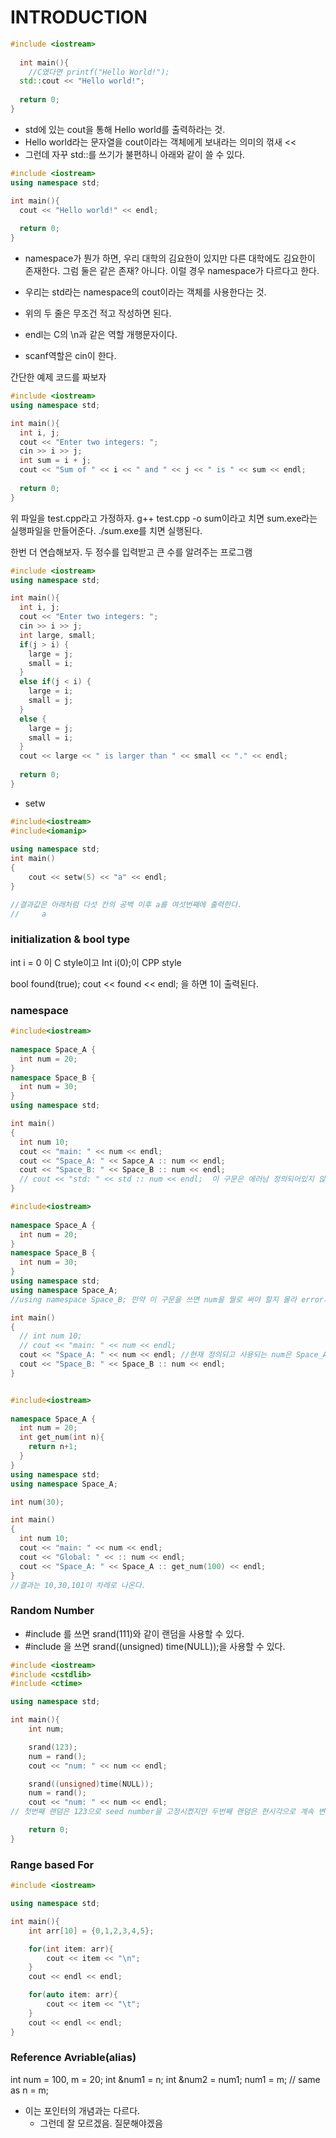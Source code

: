 # INTRODUCTION
```cpp
#include <iostream>
  
  int main(){
    //C였다면 printf("Hello World!");
  std::cout << "Hello world!";
  
  return 0;
}
```

- std에 있는 cout을 통해 Hello world를 출력하라는 것.
- Hello world라는 문자열을 cout이라는 객체에게 보내라는 의미의 꺾새 <<
- 그런데 자꾸 std::를 쓰기가 불편하니 아래와 같이 쓸 수 있다. 

```cpp
#include <iostream>
using namespace std;

int main(){
  cout << "Hello world!" << endl;
  
  return 0;
}
  ```
  
 - namespace가 뭔가 하면, 우리 대학의 김요한이 있지만 다른 대학에도 김요한이 존재한다. 그럼 둘은 같은 존재? 아니다. 이럴 경우 namespace가 다르다고 한다.
 - 우리는 std라는 namespace의 cout이라는 객체를 사용한다는 것.
 - 위의 두 줄은 무조건 적고 작성하면 된다. 
 - endl는 C의 \n과 같은 역할 개행문자이다. 


- scanf역할은 cin이 한다. 

간단한 예제 코드를 짜보자

```cpp
#include <iostream>
using namespace std;

int main(){
  int i, j;
  cout << "Enter two integers: ";
  cin >> i >> j;
  int sum = i + j;
  cout << "Sum of " << i << " and " << j << " is " << sum << endl;
  
  return 0;
}
  ```
  위 파일을 test.cpp라고 가정하자. g++ test.cpp -o sum이라고 치면 sum.exe라는 실행파일을 만들어준다. ./sum.exe를 치면 실행된다. 

한번 더 연습해보자. 두 정수를 입력받고 큰 수를 알려주는 프로그램

```cpp
#include <iostream>
using namespace std;

int main(){
  int i, j;
  cout << "Enter two integers: ";
  cin >> i >> j;
  int large, small;
  if(j > i) {
    large = j;
    small = i;
  }
  else if(j < i) {
    large = i;
    small = j;
  }
  else {
    large = j;
    small = i;
  }
  cout << large << " is larger than " << small << "." << endl;
  
  return 0;
}
  ```
  
  - setw
```cpp
#include<iostream> 
#include<iomanip> 
 
using namespace std; 
int main() 
{
    cout << setw(5) << "a" << endl;
}

//결과값은 아래처럼 다섯 칸의 공백 이후 a를 여섯번째에 출력한다. 
//     a
```

### initialization & bool type
int i = 0 이 C style이고 
Int i(0);이 CPP style

bool found(true);
cout << found << endl;
을 하면 1이 출력된다. 
 
### namespace

```cpp
#include<iostream> 
 
namespace Space_A {
  int num = 20;
}
namespace Space_B {
  int num = 30;
}
using namespace std;

int main() 
{
  int num 10;
  cout << "main: " << num << endl;
  cout << "Space_A: " << Sapce_A :: num << endl;
  cout << "Space_B: " << Space_B :: num << endl;
  // cout << "std: " << std :: num << endl;  이 구문은 에러남 정의되어있지 않기에. 그런데 잘 이해는 안돼
}

```

```cpp
#include<iostream> 
 
namespace Space_A {
  int num = 20;
}
namespace Space_B {
  int num = 30;
}
using namespace std;
using namespace Space_A;
//using namespace Space_B; 만약 이 구문을 쓰면 num을 뭘로 써야 할지 몰라 error가 난다.

int main() 
{
  // int num 10;
  // cout << "main: " << num << endl;
  cout << "Space_A: " << num << endl; //현재 정의되고 사용되는 num은 Space_A의 num밖에 없다. 
  cout << "Space_B: " << Space_B :: num << endl;
}

```
```cpp

#include<iostream> 
 
namespace Space_A {
  int num = 20;
  int get_num(int n){
    return n+1;
  }
}
using namespace std;
using namespace Space_A;

int num(30);

int main() 
{
  int num 10;
  cout << "main: " << num << endl;
  cout << "Global: " << :: num << endl;
  cout << "Space_A: " << Space_A :: get_num(100) << endl;
}
//결과는 10,30,101이 차례로 나온다. 
```


### Random Number
- #include <cstdlib>를 쓰면 srand(111)와 같이 랜덤을 사용할 수 있다.
- #include <ctime>을 쓰면 srand((unsigned) time(NULL));을 사용할 수 있다. 
  
```cpp
#include <iostream>
#include <cstdlib>
#include <ctime>

using namespace std;

int main(){
    int num;

    srand(123);
    num = rand();
    cout << "num: " << num << endl;

    srand((unsigned)time(NULL));
    num = rand();
    cout << "num: " << num << endl;
// 첫번째 랜덤은 123으로 seed number을 고정시켰지만 두번째 랜덤은 현시각으로 계속 변한다.

    return 0;
}
```

### Range based For

```cpp
#include <iostream>

using namespace std;

int main(){
    int arr[10] = {0,1,2,3,4,5};

    for(int item: arr){
        cout << item << "\n";
    }
    cout << endl << endl;

    for(auto item: arr){
        cout << item << "\t";
    }
    cout << endl << endl;
}
```


### Reference Avriable(alias)
  int num = 100, m = 20;
  int &num1 = n;
  int &num2 = num1;
  num1 = m; // same as n = m;
- 이는 포인터의 개념과는 다르다. 
   - 그런데 잘 모르겠음. 질문해야겠음
  


